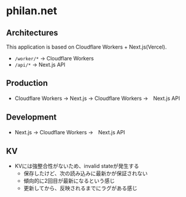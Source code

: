 # philan.net


## Architectures

This application is based on Cloudflare Workers + Next.js(Vercel).

- `/worker/*` → Cloudflare Workers
- `/api/*` → Next.js API

## Production

- Cloudflare Workers → Next.js → Cloudflare Workers →　Next.js API

## Development

- Next.js → Cloudflare Workers →　Next.js API 


## KV 

- KVには強整合性がないため、invalid stateが発生する
    - 保存したけど、次の読み込みに最新かが保証されない
    - 傾向的に2回目が最新になるという感じ
    - 更新してから、反映されるまでにラグがある感じ
